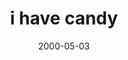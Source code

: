 ---
layout: base.njk
title : 'i have candy' 
view_title : 'i have candy' 
year : '2000' 
date : '2000-05-03' 
img_file : '/drawing/ihavecan.png' 
html_file : 'ihavecan' 
next_html : 'abandon.html' 
year_order : '266' 
permalink : "title/{{html_file}}.html"
---